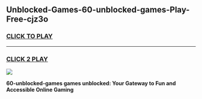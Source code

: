 
## Unblocked-Games-60-unblocked-games-Play-Free-cjz3o
<h3>
<a href="https://premium76.site?title=60-unblocked-games&ref=09A">CLICK TO PLAY</a></h3>
<hr>

<h3>
<a href="https://premium76.site?title=60-unblocked-games&ref=09A">CLICK 2 PLAY</a>
  
</h3>

<a href="https://premium76.site?title=60-unblocked-games&ref=09A"><img src="https://clearcache.store/games.png"></a>


**60-unblocked-games games unblocked: Your Gateway to Fun and Accessible Online Gaming**
